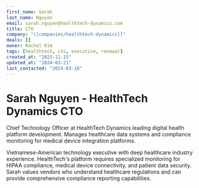 ```yaml
---
first_name: Sarah
last_name: Nguyen
email: sarah.nguyen@healthtech-dynamics.com
title: CTO
company: "[[companies/healthtech-dynamics]]"
deals: []
owner: Rachel Kim
tags: [healthtech, cto, executive, renewal]
created_at: "2023-11-15"
updated_at: "2024-03-21"
last_contacted: "2024-03-18"
---
```


# Sarah Nguyen - HealthTech Dynamics CTO

Chief Technology Officer at HealthTech Dynamics leading digital health platform development. Manages healthcare data systems and compliance monitoring for medical device integration platforms.

Vietnamese-American technology executive with deep healthcare industry experience. HealthTech's platform requires specialized monitoring for HIPAA compliance, medical device connectivity, and patient data security. Sarah values vendors who understand healthcare regulations and can provide comprehensive compliance reporting capabilities.